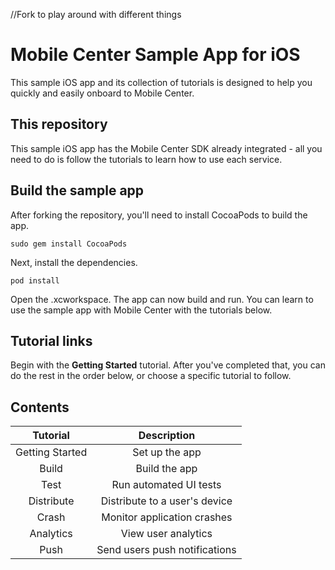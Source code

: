 //Fork to play around with different things 

# Mobile Center Sample App for iOS
This sample iOS app and its collection of tutorials is designed to help you quickly and easily onboard to Mobile Center.

## This repository
This sample iOS app has the Mobile Center SDK already integrated - all you need to do is follow the tutorials to learn how to use each service.

## Build the sample app
After forking the repository, you'll need to install CocoaPods to build the app.
  ```shell
  sudo gem install CocoaPods
  ```
Next, install the dependencies.
  ```shell
  pod install
  ```
Open the .xcworkspace. The app can now build and run. You can learn to use the sample app with Mobile Center with the tutorials below.

## Tutorial links
Begin with the **Getting Started** tutorial. After you've completed that, you can do the rest in the order below, or choose a specific tutorial to follow.

## Contents
| Tutorial | Description |
|:-:|:-:|
| Getting Started | Set up the app |
| Build | Build the app |
| Test | Run automated UI tests |
| Distribute| Distribute to a user's device |
| Crash | Monitor application crashes |
| Analytics | View user analytics |
| Push | Send users push notifications |

